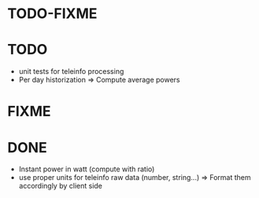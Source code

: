 TODO-FIXME
==========

# TODO
- unit tests for teleinfo processing
- Per day historization
  => Compute average powers

# FIXME

# DONE
- Instant power in watt (compute with ratio)
- use proper units for teleinfo raw data (number, string...)
  => Format them accordingly by client side
